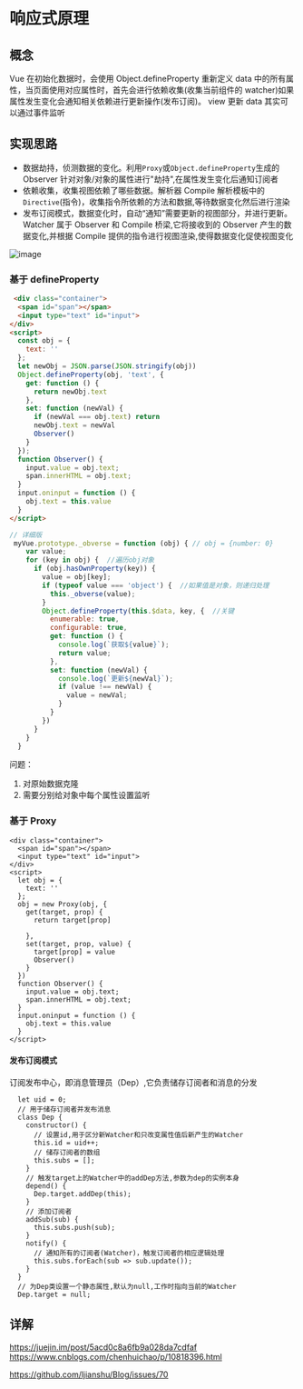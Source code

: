 # 响应式原理


## 概念

Vue 在初始化数据时，会使用 Object.defineProperty 重新定义 data 中的所有属性，当页面使用对应属性时，首先会进行依赖收集(收集当前组件的 watcher)如果属性发生变化会通知相关依赖进行更新操作(发布订阅)。
view 更新 data 其实可以通过事件监听

## 实现思路

- 数据劫持，侦测数据的变化。利用`Proxy`或`Object.defineProperty`生成的 Observer 针对对象/对象的属性进行"劫持",在属性发生变化后通知订阅者
- 依赖收集，收集视图依赖了哪些数据。解析器 Compile 解析模板中的`Directive`(指令)，收集指令所依赖的方法和数据,等待数据变化然后进行渲染
- 发布订阅模式，数据变化时，自动“通知”需要更新的视图部分，并进行更新。Watcher 属于 Observer 和 Compile 桥梁,它将接收到的 Observer 产生的数据变化,并根据 Compile 提供的指令进行视图渲染,使得数据变化促使视图变化

![image](https://user-gold-cdn.xitu.io/2018/4/11/162b38ab2d635662?imageView2/0/w/1280/h/960/format/webp/ignore-error/1)

### 基于 defineProperty

```html
 <div class="container">
  <span id="span"></span>
  <input type="text" id="input">
</div>
<script>
  const obj = {
    text: ''
  };
  let newObj = JSON.parse(JSON.stringify(obj))
  Object.defineProperty(obj, 'text', {
    get: function () {
      return newObj.text
    },
    set: function (newVal) {
      if (newVal === obj.text) return
      newObj.text = newVal
      Observer()
    }
  });
  function Observer() {
    input.value = obj.text;
    span.innerHTML = obj.text;
  }
  input.oninput = function () {
    obj.text = this.value
  }
</script>
```

``` javascript
// 详细版
 myVue.prototype._obverse = function (obj) { // obj = {number: 0}
    var value;
    for (key in obj) {  //遍历obj对象
      if (obj.hasOwnProperty(key)) {
        value = obj[key];
        if (typeof value === 'object') {  //如果值是对象，则递归处理
          this._obverse(value);
        }
        Object.defineProperty(this.$data, key, {  //关键
          enumerable: true,
          configurable: true,
          get: function () {
            console.log(`获取${value}`);
            return value;
          },
          set: function (newVal) {
            console.log(`更新${newVal}`);
            if (value !== newVal) {
              value = newVal;
            }
          }
        })
      }
    }
  }
```
问题：
1. 对原始数据克隆
2. 需要分别给对象中每个属性设置监听
### 基于 Proxy
```
<div class="container">
  <span id="span"></span>
  <input type="text" id="input">
</div>
<script>
  let obj = {
    text: ''
  };
  obj = new Proxy(obj, {
    get(target, prop) {
      return target[prop]

    },
    set(target, prop, value) {
      target[prop] = value
      Observer()
    }
  })
  function Observer() {
    input.value = obj.text;
    span.innerHTML = obj.text;
  }
  input.oninput = function () {
    obj.text = this.value
  }
</script>
```


#### 发布订阅模式

订阅发布中心，即消息管理员（Dep）,它负责储存订阅者和消息的分发

```
  let uid = 0;
  // 用于储存订阅者并发布消息
  class Dep {
    constructor() {
      // 设置id,用于区分新Watcher和只改变属性值后新产生的Watcher
      this.id = uid++;
      // 储存订阅者的数组
      this.subs = [];
    }
    // 触发target上的Watcher中的addDep方法,参数为dep的实例本身
    depend() {
      Dep.target.addDep(this);
    }
    // 添加订阅者
    addSub(sub) {
      this.subs.push(sub);
    }
    notify() {
      // 通知所有的订阅者(Watcher)，触发订阅者的相应逻辑处理
      this.subs.forEach(sub => sub.update());
    }
  }
  // 为Dep类设置一个静态属性,默认为null,工作时指向当前的Watcher
  Dep.target = null;
```

## 详解

https://juejin.im/post/5acd0c8a6fb9a028da7cdfaf  
https://www.cnblogs.com/chenhuichao/p/10818396.html

https://github.com/ljianshu/Blog/issues/70